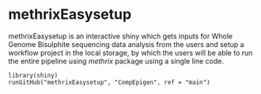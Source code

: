# methrixEasysetup

methrixEasysetup is an interactive shiny which gets inputs for Whole Genome Bisulphite sequencing data analysis from the users and setup a workflow project in the local storage, by which the users will be able to run the entire pipeline using _methrix_ package using a single line code. 

```
library(shiny)
runGitHub("methrixEasysetup", "CompEpigen", ref = "main")
```
